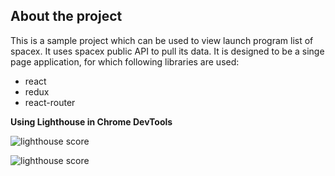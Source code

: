 ## About the project

This is a sample project which can be used to view launch program list of spacex. It uses spacex public API to pull its data.
It is designed to be a singe page application, for which following libraries are used:
- react
- redux
- react-router

**Using Lighthouse in Chrome DevTools**

![lighthouse score](https://i.imgur.com/JymFUFg.png)

![lighthouse score](https://i.imgur.com/WNlf1NA.png)

